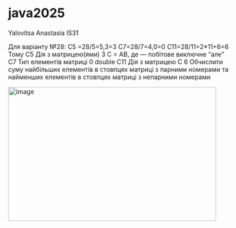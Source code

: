 # java2025
Yalovitsa Anastasia IS31

Для варіанту №28: 
С5 =28/5=5,3=3 
C7=28/7=4,0=0
C11=28/11=2*11+6=6
Тому 
С5	Дія з матрицею(ями)
3	C = AB, 
де  — побітове виключне “але”
C7	Тип елементів матриці
0	double
C11	Дія з матрицею С
6	Обчислити суму найбільших елементів в стовпцях матриці з парними номерами та найменших елементів в стовпцях матриці з непарними номерами

<img width="468" height="301" alt="image" src="https://github.com/user-attachments/assets/bc4fbcf4-dda8-4e77-8473-a302db473c68" />

